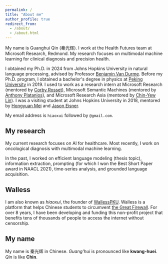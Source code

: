 ```yaml
---
permalink: /
title: "About me"
author_profile: true
redirect_from: 
  - /about/
  - /about.html
---
```


My name is Guanghui Qin (秦光辉).
I work at the Health Futures team at Microsoft Research, Redmond. 
My research focuses on multimodal machine learning for clinical diagnosis and precision health.

I obtained my Ph.D. in 2024 from Johns Hopkins University in natural language processing, advised by Professor [Benjamin Van Durme](https://www.cs.jhu.edu/~vandurme/).
Before my Ph.D. program, I obtained a bachelor's degree in physics at [Peking University](https://english.pku.edu.cn/) in 2019.
I used to work as a research intern at Microsoft Research (mentored by [Corby Rosset](https://www.microsoft.com/en-us/research/people/corbyrosset/)),
Microsoft Semantic Machines (mentored by [Anthony Platanios](https://platanios.org/)),
and Microsoft Research Asia (mentored by [Chin-Yew Lin](https://www.microsoft.com/en-us/research/people/cyl/)).
I was a visiting student at Johns Hopkins University in 2018, mentored by [Hongyuan Mei](https://www.hongyuanmei.com/) and [Jason Eisner](https://www.cs.jhu.edu/~jason/).

My email address is `hiaoxui` followed by `@gmail.com`.

## My research

My current research focuses on AI for healthcare.
Most recently, I work on oncological diagnosis with multimodal machine learning.

In the past, I worked on efficient language modeling (thesis topic), information extraction, prompting (for which I won the Best Short Paper award in NAACL 2021), time-series analysis, and grounded language acquisition.

## Walless

I am also known as *hiaoxui*, the founder of [WallessPKU](https://wallesspku.org/en/about/).
Walless is a platform that helps Chinese students to circumvent [the Great Firewall](https://en.wikipedia.org/wiki/Great_Firewall).
For over 8 years, I have been developing and funding this non-profit project that benefits tens of thousands of people to access the internet without censorship.

## My name

My name is 秦光辉 in Chinese.
*Guang'hui* is pronounced like **kwang-huei**.
*Qin* is like **Chin**.
